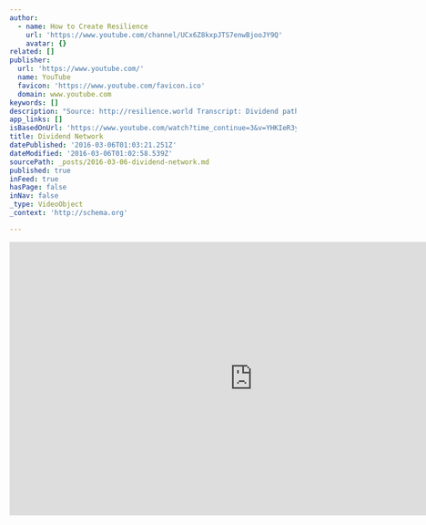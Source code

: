 ```yaml
---
author:
  - name: How to Create Resilience
    url: 'https://www.youtube.com/channel/UCx6Z8kxpJTS7enwBjooJY9Q'
    avatar: {}
related: []
publisher:
  url: 'https://www.youtube.com/'
  name: YouTube
  favicon: 'https://www.youtube.com/favicon.ico'
  domain: www.youtube.com
keywords: []
description: "Source: http://resilience.world Transcript: Dividend pathways will grow organically and connect each and everyone to a stream of income. Like capillaries in a human body. It's up to you to seek out decentralised autonomous corporations that increase your dividend yield."
app_links: []
isBasedOnUrl: 'https://www.youtube.com/watch?time_continue=3&v=YHKIeR3ylAQ'
title: Dividend Network
datePublished: '2016-03-06T01:03:21.251Z'
dateModified: '2016-03-06T01:02:58.539Z'
sourcePath: _posts/2016-03-06-dividend-network.md
published: true
inFeed: true
hasPage: false
inNav: false
_type: VideoObject
_context: 'http://schema.org'

---
```

<iframe src="https://cdn.embedly.com/widgets/media.html?src=https%3A%2F%2Fwww.youtube.com%2Fembed%2FYHKIeR3ylAQ%3Ffeature%3Doembed&amp;url=https%3A%2F%2Fwww.youtube.com%2Fwatch%3Ftime_continue%3D3%26v%3DYHKIeR3ylAQ&amp;image=https%3A%2F%2Fi.ytimg.com%2Fvi%2FYHKIeR3ylAQ%2Fhqdefault.jpg&amp;key=b7d04c9b404c499eba89ee7072e1c4f7&amp;type=text%2Fhtml&amp;schema=youtube" width="854" height="480" scrolling="no" frameborder="0" allowfullscreen="allowfullscreen" style=""></iframe>